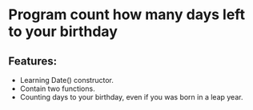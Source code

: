 # Program count how many days left to your birthday

## Features:
+ Learning Date() constructor.
+ Contain two functions.
+ Counting days to your birthday, even if you was born in a leap year.
